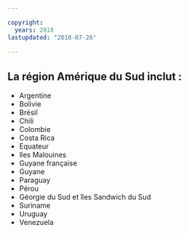 ```yaml
---

copyright:
  years: 2018
lastupdated: "2018-07-26"

---
```



## La région Amérique du Sud inclut :

* Argentine
* Bolivie
* Brésil
* Chili
* Colombie
* Costa Rica
* Equateur
* Iles Malouines
* Guyane française
* Guyane
* Paraguay
* Pérou
* Géorgie du Sud et îles Sandwich du Sud
* Suriname
* Uruguay
* Venezuela
